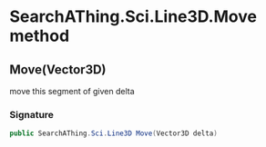 # SearchAThing.Sci.Line3D.Move method
## Move(Vector3D)
move this segment of given delta

### Signature
```csharp
public SearchAThing.Sci.Line3D Move(Vector3D delta)
```
